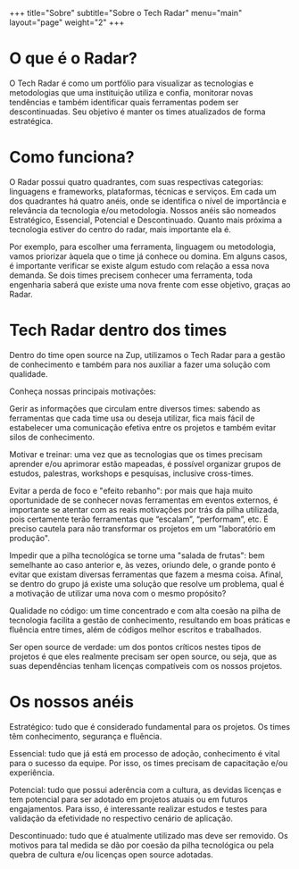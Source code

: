 +++
title="Sobre"
subtitle="Sobre o Tech Radar"
menu="main"
layout="page"
weight="2"
+++

# O que é o Radar?

O Tech Radar é como um portfólio para visualizar as tecnologias e metodologias que uma instituição utiliza e confia, monitorar novas tendências e também identificar quais ferramentas podem ser descontinuadas. Seu objetivo é manter os times atualizados de forma estratégica.

# Como funciona?
O Radar possui quatro quadrantes, com suas respectivas categorias: linguagens e frameworks, plataformas, técnicas e serviços. Em cada um dos quadrantes há quatro anéis, onde se identifica o nível de importância e relevância da tecnologia e/ou metodologia. Nossos anéis são nomeados Estratégico, Essencial, Potencial e Descontinuado. Quanto mais próxima a tecnologia estiver do centro do radar, mais importante ela é.

Por exemplo, para escolher uma ferramenta, linguagem ou metodologia, vamos priorizar àquela que o time já conhece ou domina. Em alguns casos, é importante verificar se existe algum estudo com relação a essa nova demanda. Se dois times precisem conhecer uma ferramenta, toda engenharia saberá que existe uma nova frente com esse objetivo, graças ao Radar.

# Tech Radar dentro dos times
Dentro do time open source na Zup, utilizamos o Tech Radar para a gestão de conhecimento e também para nos auxiliar a fazer uma solução com qualidade. 

Conheça nossas principais motivações:

Gerir as informações que circulam entre diversos times: sabendo as ferramentas que cada time usa ou deseja utilizar, fica mais fácil de estabelecer uma comunicação efetiva entre os projetos e também evitar silos de conhecimento.

Motivar e treinar: uma vez que as tecnologias que os times precisam aprender e/ou aprimorar estão mapeadas, é possível organizar grupos de estudos, palestras, workshops e pesquisas, inclusive cross-times.

Evitar a perda de foco e "efeito rebanho": por mais que haja muito oportunidade de se conhecer novas ferramentas em eventos externos, é importante se atentar com as reais motivações por trás da pilha utilizada, pois certamente terão ferramentas que “escalam”, “performam”, etc. É preciso cautela para não transformar os projetos em um "laboratório em produção".

Impedir que a pilha tecnológica se torne uma "salada de frutas": bem semelhante ao caso anterior e, às vezes, oriundo dele, o grande ponto é evitar que existam diversas ferramentas que fazem a mesma coisa. Afinal, se dentro do grupo já existe  uma solução que resolve um problema, qual é a motivação de utilizar uma nova com o mesmo propósito?

Qualidade no código: um time concentrado e com alta coesão na pilha de tecnologia facilita a gestão de conhecimento, resultando em boas práticas e fluência entre times, além de códigos melhor escritos e trabalhados.

Ser open source de verdade: um dos pontos críticos nestes tipos de projetos é que eles realmente precisam ser open source, ou seja, que as suas dependências tenham licenças compatíveis com os nossos projetos.

# Os nossos  anéis
Estratégico: tudo que é considerado fundamental para os projetos. Os times têm conhecimento, segurança e fluência.

Essencial: tudo que já está em processo de adoção, conhecimento é vital para o sucesso da equipe. Por isso, os times precisam de capacitação e/ou experiência.

Potencial: tudo que possui aderência com a cultura, as devidas licenças e tem potencial para ser adotado em projetos atuais ou em futuros engajamentos. Para isso, é interessante realizar estudos e testes para validação da efetividade no respectivo cenário de aplicação.

Descontinuado: tudo que é atualmente utilizado mas deve ser removido. Os motivos para tal medida se dão por coesão da pilha tecnológica ou pela quebra de cultura e/ou licenças open source adotadas.